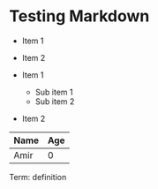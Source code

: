 # Testing Markdown

* Item 1
* Item 2


* Item 1

  - Sub item 1
  - Sub item 2
  
* Item 2

|Name|Age|
|----|---|
|Amir|0|

Term:
definition
